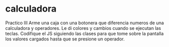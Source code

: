 # calculadora
Practico III
Arme una caja con una botonera que diferencia numeros de una calculadora y operadores. Le di colores y cambios cuando se ejecutan las teclas.
Codifique el JS siguiendo las clases para que tome sobre la pantalla los valores cargados hasta que se presione un operador.
